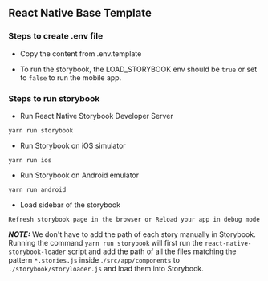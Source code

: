 ## React Native Base Template

### Steps to create .env file

- Copy the content from .env.template

- To run the storybook, the LOAD_STORYBOOK env should be `true` or set to `false` to run the mobile app.

### Steps to run storybook
- Run React Native Storybook Developer Server
```
yarn run storybook
```
- Run Storybook on iOS simulator
```
yarn run ios
```
- Run Storybook on Android emulator
```
yarn run android
```
- Load sidebar of the storybook  
```
Refresh storybook page in the browser or Reload your app in debug mode
```

**_NOTE:_**  We don't have to add the path of each story manually in Storybook. Running the command `yarn run storybook` will first run the `react-native-storybook-loader` script and add the path of all the files matching the pattern `*.stories.js` inside .`/src/app/components` to `./storybook/storyloader.js` and load them into Storybook.
